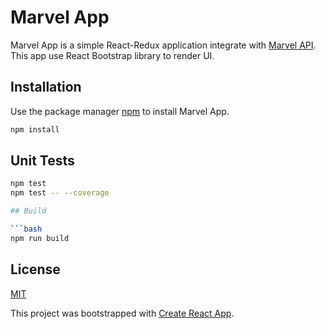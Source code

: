 # Marvel App

Marvel App is a simple React-Redux application integrate with [Marvel API](https://developer.marvel.com/docs).
This app use React Bootstrap library to render UI.

## Installation

Use the package manager [npm](https://www.npmjs.com/) to install Marvel App.

```bash
npm install
```

## Unit Tests

```bash
npm test
npm test -- --coverage

## Build

```bash
npm run build
```

## License
[MIT](https://choosealicense.com/licenses/mit/)

This project was bootstrapped with [Create React App](https://github.com/facebook/create-react-app).
